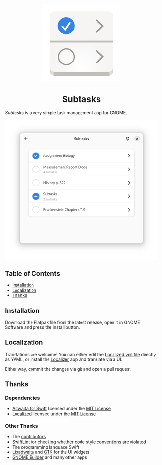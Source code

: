<p align="center">
  <img width="256" alt="Subtasks Icon" src="data/icons/io.github.david_swift.Subtasks.svg">
  <h1 align="center">Subtasks</h1>
</p>

_Subtasks_ is a very simple task management app for GNOME.

![Subtasks screenshot](data/icons/screenshot.png)

## Table of Contents

- [Installation](#Installation)
- [Localization](#Localization)
- [Thanks](#Thanks)

## Installation

Download the Flatpak file from the latest release, open it in GNOME Software and press the install button.

## Localization

Translations are welcome! You can either edit the [Localized.yml file](Sources/Localized.yml) directly as YAML, or install the [Localizer](https://github.com/AparokshaUI/Localizer) app and translate via a UI.

Either way, commit the changes via git and open a pull request.

## Thanks

### Dependencies
- [Adwaita for Swift](https://github.com/AparokshaUI/Adwaita) licensed under the [MIT License](https://github.com/AparokshaUI/Adwaita/blob/main/LICENSE.md)
- [Localized](https://github.com/AparokshaUI/Localized) licensed under the [MIT License](https://github.com/AparokshaUI/Localized/blob/master/LICENSE.md)

### Other Thanks
- The [contributors](Contributors.md)
- [SwiftLint](https://github.com/realm/SwiftLint) for checking whether code style conventions are violated
- The programming language [Swift](https://github.com/apple/swift)
- [Libadwaita](https://gnome.pages.gitlab.gnome.org/libadwaita/doc/1.4/) and [GTK](https://docs.gtk.org/gtk4/) for the UI widgets
- [GNOME Builder](https://apps.gnome.org/Builder/) and many other apps

